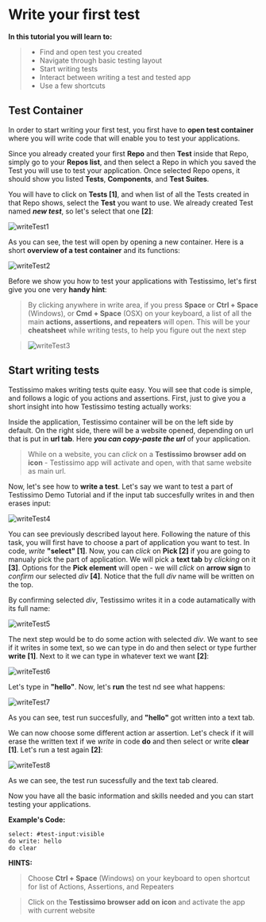 # Write your first test

**In this tutorial you will learn to:**
> - Find and open test you created
> - Navigate through basic testing layout
> - Start writing tests
> - Interact between writing a test and tested app 
> - Use a few shortcuts

## Test Container
In order to start writing your first test, you first have to **open test container** where you will write code that will enable you to test your applications.

Since you already created your first **Repo** and then **Test** inside that Repo, simply go to your **Repos list**, and then select a Repo in which you saved the Test you will use to test your application. Once selected Repo opens, it should show you listed **Tests**, **Components**, and **Test Suites**.

You will have to click on **Tests [1]**, and when list of all the Tests created in that Repo shows, select the **Test** you want to use. We already created Test named ***new test***, so let's select that one **[2]**:

![writeTest1](https://testissimo.github.io/documentation/images/writeTest1.png)

As you can see, the test will open by opening a new container. Here is a short **overview of a test container** and its functions:

![writeTest2](https://testissimo.github.io/documentation/images/writeTest.png)

Before we show you how to test your applications with Testissimo, let's first give you one very **handy hint**:
> By clicking anywhere in write area, if you press **Space** or **Ctrl + Space** (Windows), or **Cmd + Space** (OSX) on your keyboard, a list of all the main **actions, assertions, and repeaters** will open. This will be your **cheatsheet** while writing tests, to help you figure out the next step

> ![writeTest3](https://testissimo.github.io/documentation/images/writeTest2.png)

## Start writing tests
Testissimo makes writing tests quite easy. You will see that code is simple, and follows a logic of you actions and assertions. First, just to give you a short insight into how Testissimo testing actually works:

Inside the application, Testissimo container will be on the left side by default. On the right side, there will be a website opened, depending on url that is put in **url tab**. Here ***you can copy-paste the url*** of your application. 

> While on a website, you can *click* on a **Testissimo browser add on icon** - Testissimo app will activate and open, with that same website as main url.

Now, let's see how to **write a test**. Let's say we want to test a part of Testissimo Demo Tutorial and if the input tab succesfully writes in and then erases input:

![writeTest4](https://testissimo.github.io/documentation/images/writeTest3.png)

You can see previously described layout here. Following the nature of this task, you will first have to choose a part of application you want to test. In code, *write* **"select" [1]**. Now, you can *click* on **Pick [2]** if  you are going to manualy pick the part of application. We will pick a **text tab** by *clicking* on it **[3]**. Options for the **Pick element** will open - we will *click* on **arrow sign** to *confirm* our selected *div* **[4]**.
Notice that the full *div* name will be written on the top.

By confirming selected *div*, Testissimo writes it in a code autamatically with its full name:

![writeTest5](https://testissimo.github.io/documentation/images/writeTest4.png)

The next step would be to do some action with selected *div*. We want to see if it writes in some text, so we can type in do and then select or type further **write** **[1]**. Next to it we can type in whatever text we want **[2]**: 

![writeTest6](https://testissimo.github.io/documentation/images/writeTest5.png)

Let's type in **"hello"**. Now, let's **run** the test nd see what happens:

![writeTest7](https://testissimo.github.io/documentation/images/writeTest6.png)

As you can see, test run succesfully, and **"hello"** got written into a text tab.

We can now choose some different action ar assertion. Let's check if it will erase the written text if we *write* in code **do** and then select or write **clear** **[1]**. Let's run a test again **[2]**:

![writeTest8](https://testissimo.github.io/documentation/images/writeTest7.png)

As we can see, the test run sucessfully and the text tab cleared.

Now you have all the basic information and skills needed and you can start testing your applications.

**Example's Code:**
```
select: #test-input:visible
do write: hello
do clear
```

**HINTS:**
> Choose **Ctrl + Space** (Windows) on your keyboard to open shortcut for list of Actions, Assertions, and Repeaters

> Click on the **Testissimo browser add on icon** and activate the app with current website

